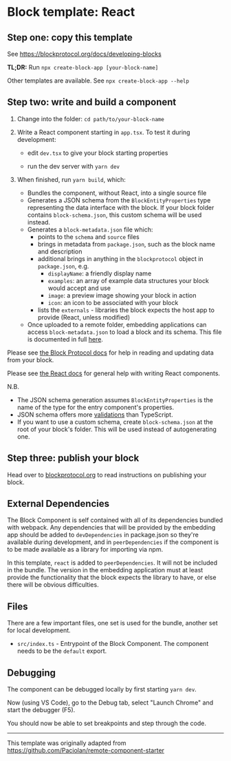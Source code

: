 # Block template: React

## Step one: copy this template

See https://blockprotocol.org/docs/developing-blocks

**TL;DR:** Run `npx create-block-app [your-block-name]`

Other templates are available. See `npx create-block-app --help`

## Step two: write and build a component

1.  Change into the folder: `cd path/to/your-block-name`

1.  Write a React component starting in `app.tsx`. To test it during development:

    - edit `dev.tsx` to give your block starting properties

    - run the dev server with `yarn dev`

1.  When finished, run `yarn build`, which:

    - Bundles the component, without React, into a single source file
    - Generates a JSON schema from the `BlockEntityProperties` type representing the data interface with the block.
      If your block folder contains `block-schema.json`, this custom schema will be used instead.
    - Generates a `block-metadata.json` file which:
      - points to the `schema` and `source` files
      - brings in metadata from `package.json`, such as the block name and description
      - additional brings in anything in the `blockprotocol` object in `package.json`, e.g.
        - `displayName`: a friendly display name
        - `examples`: an array of example data structures your block would accept and use
        - `image`: a preview image showing your block in action
        - `icon`: an icon to be associated with your block
      - lists the `externals` - libraries the block expects the host app to provide (React, unless modified)
    - Once uploaded to a remote folder, embedding applications can access `block-metadata.json` to load a block and its schema. This file is documented in full [here](https://blockprotocol.org/docs/spec).

Please see [the Block Protocol docs](https://blockprotocol.org/docs/developing-blocks)
for help in reading and updating data from your block.

Please see [the React docs](https://reactjs.org/docs/getting-started.html) for general help with writing React components.

N.B.

- The JSON schema generation assumes `BlockEntityProperties` is the name of the type for the entry component's properties.
- JSON schema offers more [validations](https://json-schema.org/draft/2019-09/json-schema-validation.html) than TypeScript.
- If you want to use a custom schema, create `block-schema.json` at the root of your block's folder. This will be used instead of autogenerating one.

## Step three: publish your block

Head over to [blockprotocol.org](https://blockprotocol.org/docs/developing-blocks#publish) to read instructions on publishing your block.

## External Dependencies

The Block Component is self contained with all of its dependencies bundled with webpack. Any dependencies that will be provided by the embedding app should be added to `devDependencies` in package.json so they're available during development, and in `peerDependencies` if the component is to be made available as a library for importing via npm.

In this template, `react` is added to `peerDependencies`. It will not be included in the bundle. The version in the embedding application must at least provide the functionality that the block expects the library to have, or else there will be obvious difficulties.

## Files

There are a few important files, one set is used for the bundle, another set for local development.

- `src/index.ts` - Entrypoint of the Block Component. The component needs to be the `default` export.

## Debugging

The component can be debugged locally by first starting `yarn dev`.

Now (using VS Code), go to the Debug tab, select "Launch Chrome" and start the debugger (F5).

You should now be able to set breakpoints and step through the code.

---

This template was originally adapted from https://github.com/Paciolan/remote-component-starter

